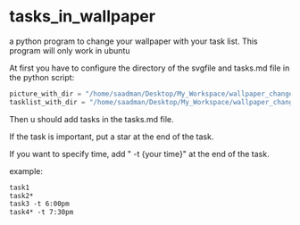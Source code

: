 # tasks_in_wallpaper
a python program to change your wallpaper with your task list. This program will only work in ubuntu


At first you have to configure the directory of the  svgfile and tasks.md file in the python script:
```py
picture_with_dir = "/home/saadman/Desktop/My_Workspace/wallpaper_change/test.svg" #the path of your test.svg file
tasklist_with_dir = "/home/saadman/Desktop/My_Workspace/wallpaper_change/tasks.md" #the path of your tasks.md file
```

Then u should add tasks in the tasks.md file.

If the task is important, put a star at the end of the task.

If you want to specify time, add " -t {your time}" at the end of the task.

example:

```md
task1
task2*
task3 -t 6:00pm
task4* -t 7:30pm
```
